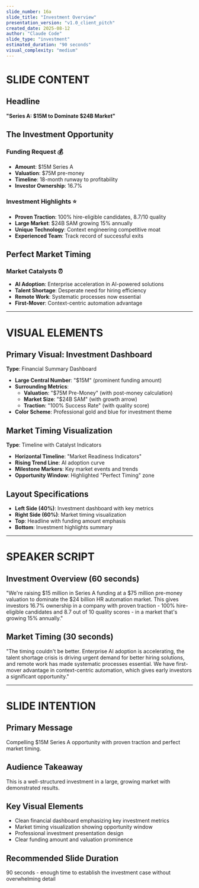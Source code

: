 ```yaml
---
slide_number: 16a
slide_title: "Investment Overview"
presentation_version: "v1.0_client_pitch"
created_date: 2025-08-12
author: "Claude Code"
slide_type: "investment"
estimated_duration: "90 seconds"
visual_complexity: "medium"
---
```


# SLIDE CONTENT

## Headline
**"Series A: $15M to Dominate $24B Market"**

## The Investment Opportunity

### **Funding Request** 💰
- **Amount**: $15M Series A
- **Valuation**: $75M pre-money
- **Timeline**: 18-month runway to profitability
- **Investor Ownership**: 16.7%

### **Investment Highlights** ⭐
- **Proven Traction**: 100% hire-eligible candidates, 8.7/10 quality
- **Large Market**: $24B SAM growing 15% annually
- **Unique Technology**: Context engineering competitive moat
- **Experienced Team**: Track record of successful exits

## Perfect Market Timing

### **Market Catalysts** ⏰
- **AI Adoption**: Enterprise acceleration in AI-powered solutions
- **Talent Shortage**: Desperate need for hiring efficiency
- **Remote Work**: Systematic processes now essential
- **First-Mover**: Context-centric automation advantage

---

# VISUAL ELEMENTS

## Primary Visual: Investment Dashboard
**Type**: Financial Summary Dashboard
- **Large Central Number**: "$15M" (prominent funding amount)
- **Surrounding Metrics**: 
  - **Valuation**: "$75M Pre-Money" (with post-money calculation)
  - **Market Size**: "$24B SAM" (with growth arrow)
  - **Traction**: "100% Success Rate" (with quality score)
- **Color Scheme**: Professional gold and blue for investment theme

## Market Timing Visualization
**Type**: Timeline with Catalyst Indicators
- **Horizontal Timeline**: "Market Readiness Indicators"
- **Rising Trend Line**: AI adoption curve
- **Milestone Markers**: Key market events and trends
- **Opportunity Window**: Highlighted "Perfect Timing" zone

## Layout Specifications
- **Left Side (40%)**: Investment dashboard with key metrics
- **Right Side (60%)**: Market timing visualization
- **Top**: Headline with funding amount emphasis
- **Bottom**: Investment highlights summary

---

# SPEAKER SCRIPT

## Investment Overview (60 seconds)
"We're raising $15 million in Series A funding at a $75 million pre-money valuation to dominate the $24 billion HR automation market. This gives investors 16.7% ownership in a company with proven traction - 100% hire-eligible candidates and 8.7 out of 10 quality scores - in a market that's growing 15% annually."

## Market Timing (30 seconds)
"The timing couldn't be better. Enterprise AI adoption is accelerating, the talent shortage crisis is driving urgent demand for better hiring solutions, and remote work has made systematic processes essential. We have first-mover advantage in context-centric automation, which gives early investors a significant opportunity."

---

# SLIDE INTENTION

## Primary Message
Compelling $15M Series A opportunity with proven traction and perfect market timing.

## Audience Takeaway
This is a well-structured investment in a large, growing market with demonstrated results.

## Key Visual Elements
- Clean financial dashboard emphasizing key investment metrics
- Market timing visualization showing opportunity window
- Professional investment presentation design
- Clear funding amount and valuation prominence

## Recommended Slide Duration
90 seconds - enough time to establish the investment case without overwhelming detail